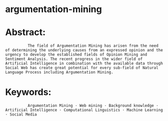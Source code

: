 # argumentation-mining

# Abstract:
              The field of Argumentation Mining has arisen from the need of determining the underlying causes from an expressed opinion and the urgency to develop the established fields of Opinion Mining and Sentiment Analysis. The recent progress in the wider field of Artificial Intelligence in combination with the available data through Social Web has create great potential for every sub-field of Natural Language Process including Argumentation Mining.
              
# Keywords:               
              Argumentation Mining · Web mining · Background knowledge · Artificial Intelligence · Computational Linguistics · Machine Learning · Social Media
              
